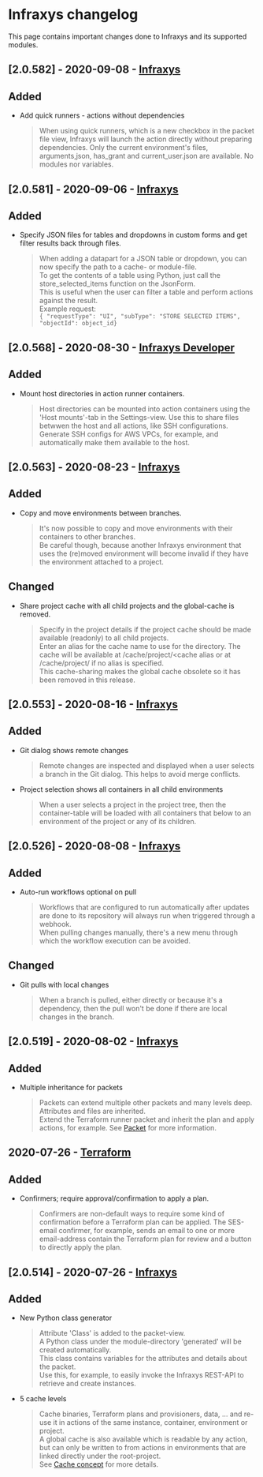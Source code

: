 # Infraxys changelog

This page contains important changes done to Infraxys and its supported modules.

## [2.0.582] - 2020-09-08 - [Infraxys](https://infraxys.io)

## Added
- Add quick runners - actions without dependencies
    > When using quick runners, which is a new checkbox in the packet file view, Infraxys will launch the action directly without preparing dependencies. Only the current environment's files, arguments,json, has_grant and current_user.json are available. No modules nor variables.

## [2.0.581] - 2020-09-06 - [Infraxys](https://infraxys.io)

## Added
- Specify JSON files for tables and dropdowns in custom forms and get filter results back through files.
    > When adding a datapart for a JSON table or dropdown, you can now specify the path to a cache- or module-file.<br/>To get the contents of a table using Python, just call the store_selected_items function on the JsonForm.<br/>This is useful when the user can filter a table and perform actions against the result.<br/>Example request: <br/>```{ "requestType": "UI",
            "subType": "STORE SELECTED ITEMS",
            "objectId": object_id}```

## [2.0.568] - 2020-08-30 - [Infraxys Developer](https://infraxys.io)

## Added
- Mount host directories in action runner containers.
    > Host directories can be mounted into action containers using the 'Host mounts'-tab in the Settings-view. Use this to share files betwwen the host and all actions, like SSH configurations. Generate SSH configs for AWS VPCs, for example, and automatically make them available to the host.

## [2.0.563] - 2020-08-23 - [Infraxys](https://infraxys.io)

## Added
- Copy and move environments between branches.
    > It's now possible to copy and move environments with their containers to other branches.<br/>Be careful though, because another Infraxys environment that uses the (re)moved environment will become invalid if they have the environment attached to a project.


## Changed
- Share project cache with all child projects and the global-cache is removed.
    > Specify in the project details if the project cache should be made available (readonly) to all child projects.<br/>Enter an alias for the cache name to use for the directory. The cache will be available at /cache/project/<cache alias or at /cache/project/<project guid> if no alias is specified.<br/>This cache-sharing makes the global cache obsolete so it has been removed in this release.

## [2.0.553] - 2020-08-16 - [Infraxys](https://infraxys.io)

## Added
- Git dialog shows remote changes
    > Remote changes are inspected and displayed when a user selects a branch in the Git dialog. This helps to avoid merge conflicts.
- Project selection shows all containers in all child environments
    > When a user selects a project in the project tree, then the container-table will be loaded with all containers that below to an environment of the project or any of its children.

## [2.0.526] - 2020-08-08 - [Infraxys](https://infraxys.io)

## Added
- Auto-run workflows optional on pull
    > Workflows that are configured to run automatically after updates are done to its repository will always run when triggered through a webhook.<br/>When pulling changes manually, there's a new menu through which the workflow execution can be avoided.


## Changed
- Git pulls with local changes
    > When a branch is pulled, either directly or because it's a dependency, then the pull won't be done if there are local changes in the branch.

## [2.0.519] - 2020-08-02 - [Infraxys](https://infraxys.io)

## Added
- Multiple inheritance for packets
    > Packets can extend multiple other packets and many levels deep.<br/>Attributes and files are inherited.<br/>Extend the Terraform runner packet and inherit the plan and apply actions, for example. See [Packet](https://infraxys.io/concepts/resource-types/packet/) for more information.

## 2020-07-26 - [Terraform](https://github.com/infraxys-modules/terraform)

## Added
- Confirmers; require approval/confirmation to apply a plan.
    > Confirmers are non-default ways to require some kind of confirmation before a Terraform plan can be applied. The SES-email confirmer, for example, sends an email to one or more email-address contain the Terraform plan for review and a button to directly apply the plan.

## [2.0.514] - 2020-07-26 - [Infraxys](https://infraxys.io)

## Added
- New Python class generator
    > Attribute 'Class' is added to the packet-view.<br/>A Python class under the module-directory 'generated' will be created automatically.<br/>This class contains variables for the attributes and details about the packet.<br/>Use this, for example, to easily invoke the Infraxys REST-API to retrieve and create instances.
- 5 cache levels
    > Cache binaries, Terraform plans and provisioners, data, ... and re-use it in actions of the same instance, container, environment or project.<br/>A global cache is also available which is readable by any action, but can only be written to from actions in environments that are linked directly under the root-project.<br/>See [Cache concept](https://infraxys.io/topics/caching/) for more details.

